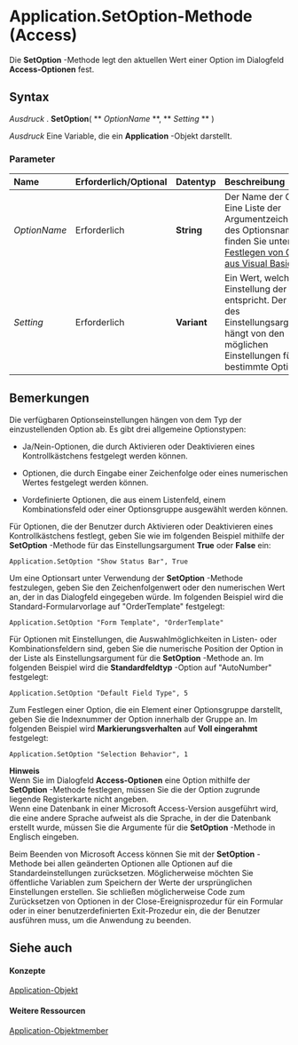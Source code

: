 
# Application.SetOption-Methode (Access)

Die  **SetOption** -Methode legt den aktuellen Wert einer Option im Dialogfeld **Access-Optionen** fest.
 


## Syntax

 *Ausdruck*  . **SetOption**( ** *OptionName* **, ** *Setting* ** )
 

 
 *Ausdruck*  Eine Variable, die ein **Application** -Objekt darstellt.
 

 

### Parameter



|**Name**|**Erforderlich/Optional**|**Datentyp**|**Beschreibung**|
|:-----|:-----|:-----|:-----|
| _OptionName_|Erforderlich|**String**|Der Name der Option. Eine Liste der Argumentzeichenfolgen des Optionsnamens finden Sie unter  [Festlegen von Optionen aus Visual Basic](http://msdn.microsoft.com/library/c85ab081-6522-f851-a0d7-3d6612af26ab%28Office.15%29.aspx).|
| _Setting_|Erforderlich|**Variant**|Ein Wert, welcher der Einstellung der Option entspricht. Der Wert des Einstellungsarguments hängt von den möglichen Einstellungen für eine bestimmte Option ab.|

## Bemerkungen

Die verfügbaren Optionseinstellungen hängen von dem Typ der einzustellenden Option ab. Es gibt drei allgemeine Optionstypen:
 

 

- Ja/Nein-Optionen, die durch Aktivieren oder Deaktivieren eines Kontrollkästchens festgelegt werden können.
    
 
- Optionen, die durch Eingabe einer Zeichenfolge oder eines numerischen Wertes festgelegt werden können.
    
 
- Vordefinierte Optionen, die aus einem Listenfeld, einem Kombinationsfeld oder einer Optionsgruppe ausgewählt werden können.
    
 
Für Optionen, die der Benutzer durch Aktivieren oder Deaktivieren eines Kontrollkästchens festlegt, geben Sie wie im folgenden Beispiel mithilfe der  **SetOption** -Methode für das Einstellungsargument **True** oder **False** ein:
 

 



```
Application.SetOption "Show Status Bar", True
```

Um eine Optionsart unter Verwendung der  **SetOption** -Methode festzulegen, geben Sie den Zeichenfolgenwert oder den numerischen Wert an, der in das Dialogfeld eingegeben würde. Im folgenden Beispiel wird die Standard-Formularvorlage auf "OrderTemplate" festgelegt:
 

 



```
Application.SetOption "Form Template", "OrderTemplate"
```

Für Optionen mit Einstellungen, die Auswahlmöglichkeiten in Listen- oder Kombinationsfeldern sind, geben Sie die numerische Position der Option in der Liste als Einstellungsargument für die  **SetOption** -Methode an. Im folgenden Beispiel wird die **Standardfeldtyp** -Option auf "AutoNumber" festgelegt:
 

 



```
Application.SetOption "Default Field Type", 5
```

Zum Festlegen einer Option, die ein Element einer Optionsgruppe darstellt, geben Sie die Indexnummer der Option innerhalb der Gruppe an. Im folgenden Beispiel wird  **Markierungsverhalten** auf **Voll eingerahmt** festgelegt:
 

 



```
Application.SetOption "Selection Behavior", 1
```


 **Hinweis**<BR/>   Wenn Sie im Dialogfeld **Access-Optionen** eine Option mithilfe der **SetOption** -Methode festlegen, müssen Sie die der Option zugrunde liegende Registerkarte nicht angeben. <BR/>Wenn eine Datenbank in einer Microsoft Access-Version ausgeführt wird, die eine andere Sprache aufweist als die Sprache, in der die Datenbank erstellt wurde, müssen Sie die Argumente für die **SetOption** -Methode in Englisch eingeben.
 

Beim Beenden von Microsoft Access können Sie mit der  **SetOption** -Methode bei allen geänderten Optionen alle Optionen auf die Standardeinstellungen zurücksetzen. Möglicherweise möchten Sie öffentliche Variablen zum Speichern der Werte der ursprünglichen Einstellungen erstellen. Sie schließen möglicherweise Code zum Zurücksetzen von Optionen in der Close-Ereignisprozedur für ein Formular oder in einer benutzerdefinierten Exit-Prozedur ein, die der Benutzer ausführen muss, um die Anwendung zu beenden.
 

 

## Siehe auch


#### Konzepte


 
 [Application-Objekt](aefb0713-97e6-e2c7-e530-8fd2e1316a55.md)
#### Weitere Ressourcen


 
 [Application-Objektmember](3ab5276c-d52a-72a9-244c-ec92ead48811.md)
